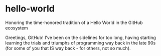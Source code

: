 # hello-world
Honoring the time-honored tradition of a Hello World in the GitHub ecosystem

Greetings, GitHub!  I've been on the sidelines for too long, having starting learning the trials and triumphs of programming way back in the late 90s (for some of you that IS way back - for others, not so much).
